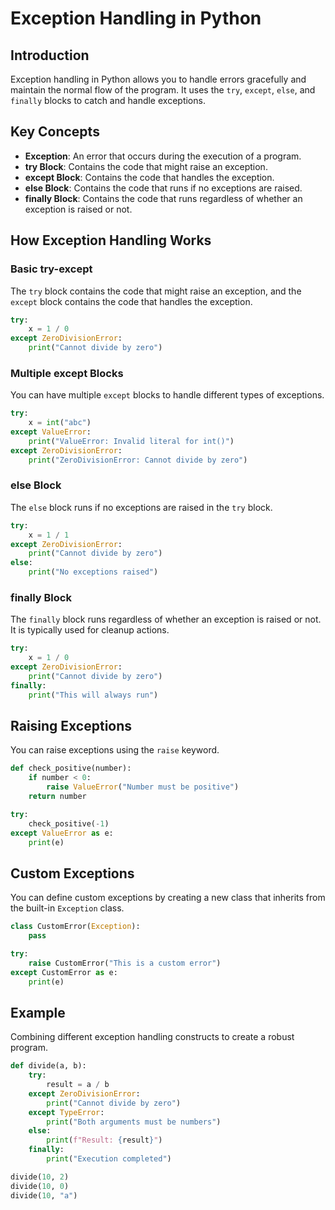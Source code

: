 # Exception Handling in Python

## Introduction

Exception handling in Python allows you to handle errors gracefully and maintain the normal flow of the program. It uses the `try`, `except`, `else`, and `finally` blocks to catch and handle exceptions.

## Key Concepts

- **Exception**: An error that occurs during the execution of a program.
- **try Block**: Contains the code that might raise an exception.
- **except Block**: Contains the code that handles the exception.
- **else Block**: Contains the code that runs if no exceptions are raised.
- **finally Block**: Contains the code that runs regardless of whether an exception is raised or not.

## How Exception Handling Works

### Basic try-except

The `try` block contains the code that might raise an exception, and the `except` block contains the code that handles the exception.

```python
try:
    x = 1 / 0
except ZeroDivisionError:
    print("Cannot divide by zero")
```

### Multiple except Blocks

You can have multiple `except` blocks to handle different types of exceptions.

```python
try:
    x = int("abc")
except ValueError:
    print("ValueError: Invalid literal for int()")
except ZeroDivisionError:
    print("ZeroDivisionError: Cannot divide by zero")
```

### else Block

The `else` block runs if no exceptions are raised in the `try` block.

```python
try:
    x = 1 / 1
except ZeroDivisionError:
    print("Cannot divide by zero")
else:
    print("No exceptions raised")
```

### finally Block

The `finally` block runs regardless of whether an exception is raised or not. It is typically used for cleanup actions.

```python
try:
    x = 1 / 0
except ZeroDivisionError:
    print("Cannot divide by zero")
finally:
    print("This will always run")
```

## Raising Exceptions

You can raise exceptions using the `raise` keyword.

```python
def check_positive(number):
    if number < 0:
        raise ValueError("Number must be positive")
    return number

try:
    check_positive(-1)
except ValueError as e:
    print(e)
```

## Custom Exceptions

You can define custom exceptions by creating a new class that inherits from the built-in `Exception` class.

```python
class CustomError(Exception):
    pass

try:
    raise CustomError("This is a custom error")
except CustomError as e:
    print(e)
```

## Example

Combining different exception handling constructs to create a robust program.

```python
def divide(a, b):
    try:
        result = a / b
    except ZeroDivisionError:
        print("Cannot divide by zero")
    except TypeError:
        print("Both arguments must be numbers")
    else:
        print(f"Result: {result}")
    finally:
        print("Execution completed")

divide(10, 2)
divide(10, 0)
divide(10, "a")
